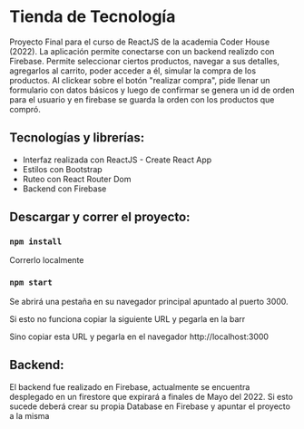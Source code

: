 # Tienda de Tecnología

Proyecto Final para el curso de ReactJS de la academia Coder House (2022). La aplicación permite conectarse con un backend realizdo con Firebase. Permite seleccionar ciertos productos, navegar a sus detalles, agregarlos al carrito, poder acceder a él, simular la compra de los productos. Al clickear sobre el botón "realizar compra", pide llenar un formulario con datos básicos y luego de confirmar se genera un id de orden para el usuario y en firebase se guarda la orden con los productos que compró.


## Tecnologías y librerías:

- Interfaz realizada con ReactJS - Create React App
- Estilos con Bootstrap
- Ruteo con React Router Dom
- Backend con Firebase

## Descargar y correr el proyecto:

### `npm install`

Correrlo localmente 

### `npm start`

Se abrirá una pestaña en su navegador principal apuntado al puerto 3000.

Si esto no funciona copiar la siguiente URL y pegarla en la barr

Sino copiar esta URL y pegarla en el navegador
http://localhost:3000

## Backend:
El backend fue realizado en Firebase, actualmente se encuentra desplegado en un firestore que expirará a finales de Mayo del 2022. Si esto sucede deberá crear su propia Database en Firebase y apuntar el proyecto a la misma 
